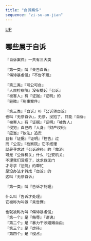 ```yaml
---
title: "自诉案件"
sequence: "zi-su-an-jian"
---
```


[UP](/law/criminal-procedure-law-index.html)

## 哪些属于自诉

```text
『自诉案件』一共有三大类

『第一类』叫『亲告自诉』
『侮诽暴虐侵』『不告不理』

『第二类』『可公可自』
『人民检察院』没有提起『公诉』
『被害人』有『证据』『证明』的
『轻微』『刑事案件』

『第三类』『自诉』叫『公诉转自诉』
也叫『无奈自诉』，无奈，没招了，只能『自诉』
『被害人』有『证据』『证明』『被告人』
『侵犯』自己的『人身』『财产权利』
『应当』『依法』追责
且有『证据』『证明』『控告』过
而『公安』『检察院』它不搭理
就是寻求过『公诉途径』的『救济』
可是『公诉机关』什么『公安机关』
不理我们没招了，这求救无门
才寻求『法院』的帮忙
是没办法才转成『自诉』的
这叫『无奈自诉』

『第一类』叫『告诉才处理』

什么叫『告诉才处理』
它被称为叫做『亲告罪』

也就被称为叫『侮诽暴虐侵』
『第一个』是『侮辱』『诽谤』
『第二个』是『暴力干涉婚姻自由』
『第三个』是『虐待』
『第四个』是『侵占』
```



